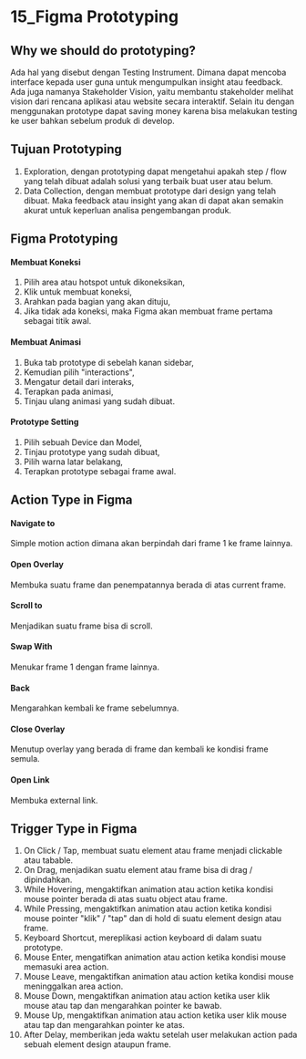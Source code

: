 # 15_Figma Prototyping

## Why we should do prototyping?
Ada hal yang disebut dengan Testing Instrument. Dimana dapat mencoba interface kepada user guna untuk mengumpulkan insight atau feedback.
Ada juga namanya Stakeholder Vision, yaitu membantu stakeholder melihat vision dari rencana aplikasi atau website secara interaktif.
Selain itu dengan menggunakan prototype dapat saving money karena bisa melakukan testing ke user bahkan sebelum produk di develop.

## Tujuan Prototyping
1. Exploration, dengan prototyping dapat mengetahui apakah step / flow yang telah dibuat adalah solusi yang terbaik buat user atau belum.
2. Data Collection, dengan membuat prototype dari design yang telah dibuat. Maka feedback atau insight yang akan di dapat akan semakin akurat untuk keperluan analisa pengembangan produk.

## Figma Prototyping
#### Membuat Koneksi
1. Pilih area atau hotspot untuk dikoneksikan,
2. Klik untuk membuat koneksi,
3. Arahkan pada bagian yang akan dituju,
4. Jika tidak ada koneksi, maka Figma akan membuat frame pertama sebagai titik awal.

#### Membuat Animasi
1. Buka tab prototype di sebelah kanan sidebar,
2. Kemudian pilih "interactions",
3. Mengatur detail dari interaks,
4. Terapkan pada animasi,
5. Tinjau ulang animasi yang sudah dibuat.

#### Prototype Setting
1. Pilih sebuah Device dan Model,
2. Tinjau prototype yang sudah dibuat,
3. Pilih warna latar belakang,
4. Terapkan prototype sebagai frame awal.

## Action Type in Figma
#### Navigate to
Simple motion action dimana akan berpindah dari frame 1 ke frame lainnya.
#### Open Overlay
Membuka suatu frame dan penempatannya berada di atas current frame.
#### Scroll to
Menjadikan suatu frame bisa di scroll.
#### Swap With
Menukar frame 1 dengan frame lainnya.
#### Back
Mengarahkan kembali ke frame sebelumnya.
#### Close Overlay
Menutup overlay yang berada di frame dan kembali ke kondisi frame semula.
#### Open Link
Membuka external link.

## Trigger Type in Figma
1. On Click / Tap, membuat suatu element atau frame menjadi clickable atau tabable.
2. On Drag, menjadikan suatu element atau frame bisa di drag / dipindahkan.
3. While Hovering, mengaktifkan animation atau action ketika kondisi mouse pointer berada di atas suatu object atau frame.
4. While Pressing, mengaktifkan animation atau action ketika kondisi mouse pointer "klik" / "tap" dan di hold di suatu element design atau frame.
5. Keyboard Shortcut, mereplikasi action keyboard di dalam suatu prototype.
6. Mouse Enter, mengatifkan animation atau action ketika kondisi mouse memasuki area action.
7. Mouse Leave, mengaktifkan animation atau action ketika kondisi mouse meninggalkan area action.
8. Mouse Down, mengaktifkan animation atau action ketika user klik mouse atau tap dan mengarahkan pointer ke bawab.
9. Mouse Up, mengaktifkan animation atau action ketika user klik mouse atau tap dan mengarahkan pointer ke atas.
10. After Delay, memberikan jeda waktu setelah user melakukan action pada sebuah element design ataupun frame.
